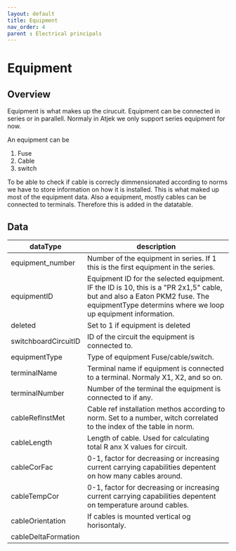 ```yaml
---
layout: default
title: Equipment
nav_order: 4
parent : Electrical principals
---
```


# Equipment

## Overview
Equipment is what makes up the cirucuit. Equipment can be connected in series or in parallell. Normaly in Atjek we only support series equipment for now. 

An equipment can be
1. Fuse
2. Cable
3. switch

To be able to check if cable is correcly dimmensionated according to norms we have to store information on how it is installed. This is what maked up most of the equipment data. Also a equipment, mostly cables can be connected to terminals. Therefore this is added in the datatable. 

## Data

| dataType              | description       |
|-----------------------|-------------------|
| equipment_number      | Number of the equipment in series.  If 1 this is the first equipment in the series.                                                   |
| equipmentID           | Equipment ID for the selected equipment. IF the ID is 10, this is a "PR 2x1,5" cable, but and also a Eaton PKM2 fuse. The equipmentType determins where we loop up equipment information. |
| deleted               | Set to 1 if equipment is deleted                                                                                                      |
| switchboardCircuitID  | ID of the circuit the equipment is connected to.                                                                                      |
| equipmentType         | Type of equipment Fuse/cable/switch.                                                                                                  |
| terminalName          | Terminal name if equipment is connected to a terminal. Normaly X1, X2, and so on.                                                     |
| terminalNumber        | Number of the terminal the equipment is connected to if any.                                                                          |
| cableRefInstMet       | Cable ref installation methos according to norm. Set to a number, witch correlated to the index of the table in norm.                 | 
| cableLength           | Length of cable. Used for calculating total R anx X values for circuit.                                                               |
| cableCorFac           | 0-1, factor for decreasing or increasing current carrying capabilities depentent on how many cables around.                           |
| cableTempCor          | 0-1, factor for decreasing or increasing current carrying capabilities depentent on temperature around cables.                        |
| cableOrientation      | If cables is mounted vertical og horisontaly.                                                                                         |
| cableDeltaFormation   | |